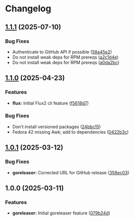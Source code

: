 # Changelog

## [1.1.1](https://github.com/memes/devcontainers-features/compare/goreleaser-v1.1.0...goreleaser-v1.1.1) (2025-07-10)


### Bug Fixes

* Authenticate to GitHub API if possible ([58a45e2](https://github.com/memes/devcontainers-features/commit/58a45e2200f2a4a646a21063e32d795ac2a644ed))
* Do not install weak deps for RPM prereqs ([a2c1d4e](https://github.com/memes/devcontainers-features/commit/a2c1d4ef089efc91bfac679c8dd8095548ea5c9f))
* Do not install weak deps for RPM prereqs ([a0da2bc](https://github.com/memes/devcontainers-features/commit/a0da2bc6b37690fa0392b79f32f4641b1cb9b82c))

## [1.1.0](https://github.com/memes/devcontainers-features/compare/goreleaser-v1.0.1...goreleaser-v1.1.0) (2025-04-23)


### Features

* **flux:** Initial Flux2 cli feature ([f5618d7](https://github.com/memes/devcontainers-features/commit/f5618d738e5d21d24d23bd33f1f5f547ed4811c4))


### Bug Fixes

* Don't install versioned packages ([24bbc15](https://github.com/memes/devcontainers-features/commit/24bbc157855c3f91740d52d3b15b2223633a7343))
* Fedora 42 missing Awk; add to dependencies ([0422b3c](https://github.com/memes/devcontainers-features/commit/0422b3c96c1235193be9571afb01395eba6f544c))

## [1.0.1](https://github.com/memes/devcontainers-features/compare/goreleaser-v1.0.0...goreleaser-v1.0.1) (2025-03-12)


### Bug Fixes

* **goreleaser:** Corrected URL for GitHub release ([358ec03](https://github.com/memes/devcontainers-features/commit/358ec0311e42714596791010322d54df2790b50c))

## 1.0.0 (2025-03-11)


### Features

* **goreleaser:** Initial goreleaser feature ([079b24d](https://github.com/memes/devcontainers-features/commit/079b24d4a1f08510279155244af449bbe952c67b))
